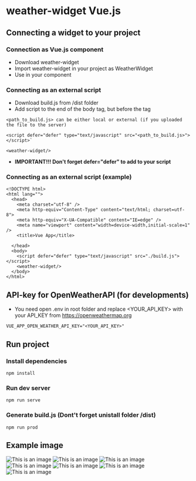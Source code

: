 # weather-widget Vue.js

## Connecting a widget to your project
### Connection as Vue.js component


- Download weather-widget
- Import weather-widget in your project as WeatherWidget
- Use <WeatherWidget/> in your component


### Connecting as an external script

- Download build.js from /dist folder
- Add script to the end of the body tag, but before the tag <weather-widget/>
```
<path_to_build.js> can be either local or external (if you uploaded the file to the server)
```
```
<script defer="defer" type="text/javascript" src="<path_to_build.js>"></script>`
```
```
<weather-widget/>
```
- **IMPORTANT!!! Don't forget defer="defer" to add to your script**


### Connecting as an external script (example)
```
<!DOCTYPE html>
<html lang="">
  <head>
    <meta charset="utf-8" />
    <meta http-equiv="Content-Type" content="text/html; charset=utf-8">
    <meta http-equiv="X-UA-Compatible" content="IE=edge" />
    <meta name="viewport" content="width=device-width,initial-scale=1" />
    <title>Vue App</title>
    
  </head>
  <body>
    <script defer="defer" type="text/javascript" src="./build.js"></script>
    <weather-widget/>
  </body>
</html>
```

## API-key for OpenWeatherAPI (for developments)

- You need open .env in root folder and replace <YOUR_API_KEY> with your API_KEY from https://openweathermap.org
```
VUE_APP_OPEN_WEATHER_API_KEY="<YOUR_API_KEY>"
```

## Run project
### Install dependencies 
```
npm install
```
### Run dev server
```
npm run serve
```
### Generate build.js (Dont't forget unistall folder /dist)
```
npm run prod
```


## Example image

![This is an image](https://github.com/SilentiumN/weather-widget/blob/38ae5dac692b156ab2831ccc1b9ced677ac0acd8/ReadmeIMG/%D0%A1%D0%BD%D0%B8%D0%BC%D0%BE%D0%BA%20%D1%8D%D0%BA%D1%80%D0%B0%D0%BD%D0%B0%202022-08-15%20%D0%B2%2015.49.52.png)
![This is an image](https://github.com/SilentiumN/weather-widget/blob/38ae5dac692b156ab2831ccc1b9ced677ac0acd8/ReadmeIMG/%D0%A1%D0%BD%D0%B8%D0%BC%D0%BE%D0%BA%20%D1%8D%D0%BA%D1%80%D0%B0%D0%BD%D0%B0%202022-08-15%20%D0%B2%2015.50.09.png)
![This is an image](https://github.com/SilentiumN/weather-widget/blob/38ae5dac692b156ab2831ccc1b9ced677ac0acd8/ReadmeIMG/%D0%A1%D0%BD%D0%B8%D0%BC%D0%BE%D0%BA%20%D1%8D%D0%BA%D1%80%D0%B0%D0%BD%D0%B0%202022-08-15%20%D0%B2%2016.08.07.png)
![This is an image](https://github.com/SilentiumN/weather-widget/blob/38ae5dac692b156ab2831ccc1b9ced677ac0acd8/ReadmeIMG/%D0%A1%D0%BD%D0%B8%D0%BC%D0%BE%D0%BA%20%D1%8D%D0%BA%D1%80%D0%B0%D0%BD%D0%B0%202022-08-15%20%D0%B2%2016.08.28.png)
![This is an image](https://github.com/SilentiumN/weather-widget/blob/38ae5dac692b156ab2831ccc1b9ced677ac0acd8/ReadmeIMG/%D0%A1%D0%BD%D0%B8%D0%BC%D0%BE%D0%BA%20%D1%8D%D0%BA%D1%80%D0%B0%D0%BD%D0%B0%202022-08-15%20%D0%B2%2016.08.44.png)
![This is an image](https://github.com/SilentiumN/weather-widget/blob/38ae5dac692b156ab2831ccc1b9ced677ac0acd8/ReadmeIMG/%D0%A1%D0%BD%D0%B8%D0%BC%D0%BE%D0%BA%20%D1%8D%D0%BA%D1%80%D0%B0%D0%BD%D0%B0%202022-08-15%20%D0%B2%2016.08.57.png)
![This is an image](https://github.com/SilentiumN/weather-widget/blob/38ae5dac692b156ab2831ccc1b9ced677ac0acd8/ReadmeIMG/%D0%A1%D0%BD%D0%B8%D0%BC%D0%BE%D0%BA%20%D1%8D%D0%BA%D1%80%D0%B0%D0%BD%D0%B0%202022-08-15%20%D0%B2%2016.09.03.png)




